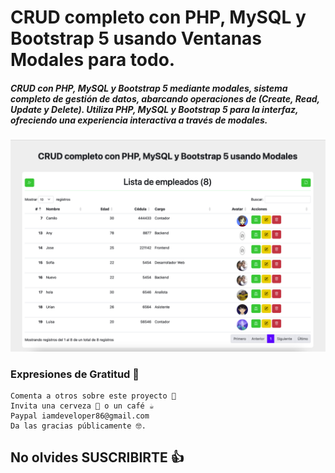 # CRUD completo con PHP, MySQL y Bootstrap 5 usando Ventanas Modales para todo.

##### CRUD con PHP, MySQL y Bootstrap 5 mediante modales, sistema completo de gestión de datos, abarcando operaciones de (Create, Read, Update y Delete). Utiliza PHP, MySQL y Bootstrap 5 para la interfaz, ofreciendo una experiencia interactiva a través de modales.

![](https://raw.githubusercontent.com/urian121/imagenes-proyectos-github/master/crud-php-mysql-modales.png)

### Expresiones de Gratitud 🎁

    Comenta a otros sobre este proyecto 📢
    Invita una cerveza 🍺 o un café ☕
    Paypal iamdeveloper86@gmail.com
    Da las gracias públicamente 🤓.

## No olvides SUSCRIBIRTE 👍
